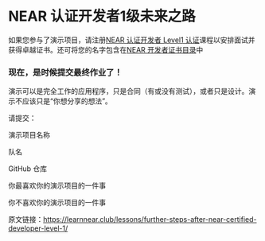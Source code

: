 
# NEAR 认证开发者1级未来之路

如果您参与了演示项目，请注册[NEAR 认证开发者 Level1 认证](https://learnnear.club/courses/near-certified-developer-verified-ncdl1v/)课程以安排面试并获得卓越证书。还可将您的名字包含在[NEAR 开发者证书目录](https://learnnear.club/near-certified-developers-level1/)中 

### 现在，是时候提交最终作业了！

演示可以是完全工作的应用程序，只是合同（有或没有测试），或者只是设计。演示不应该只是“你想分享的想法”。

请提交：

演示项目名称

队名

GitHub 仓库

你最喜欢你的演示项目的一件事

你不喜欢你的演示项目的一件事


原文链接：https://learnnear.club/lessons/further-steps-after-near-certified-developer-level-1/
